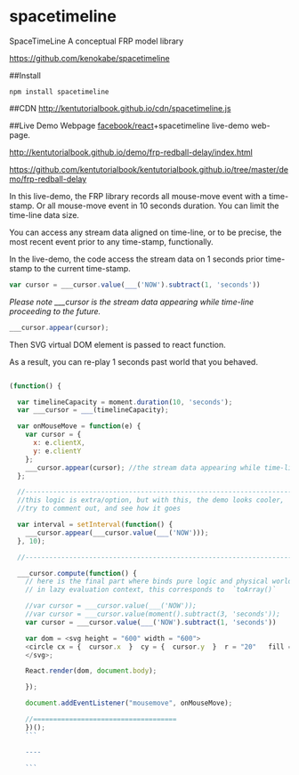 spacetimeline
=============

SpaceTimeLine A conceptual FRP model library


https://github.com/kenokabe/spacetimeline

##Install

`npm install spacetimeline`

##CDN
 http://kentutorialbook.github.io/cdn/spacetimeline.js

##Live Demo Webpage
 [facebook/react](https://github.com/facebook/react)+spacetimeline live-demo web-page.

http://kentutorialbook.github.io/demo/frp-redball-delay/index.html

https://github.com/kentutorialbook/kentutorialbook.github.io/tree/master/demo/frp-redball-delay

In this live-demo, the FRP library records all mouse-move event with a time-stamp.
Or all mouse-move event in 10 seconds duration. You can limit the time-line data size.

You can access any stream data aligned on time-line, or to be precise,  the most recent event prior to any time-stamp, functionally.

In the live-demo, the code access the stream data on 1 seconds prior time-stamp to the current time-stamp.

```js
var cursor = ___cursor.value(___('NOW').subtract(1, 'seconds'))
```

*Please note ___cursor is the stream data appearing while time-line proceeding to the future.*

```js
___cursor.appear(cursor);
```

Then SVG virtual DOM element is passed to react function.

As a result, you can re-play 1 seconds past world that you behaved.

```js

(function() {

  var timelineCapacity = moment.duration(10, 'seconds');
  var ___cursor = ___(timelineCapacity);

  var onMouseMove = function(e) {
    var cursor = {
      x: e.clientX,
      y: e.clientY
    };
    ___cursor.appear(cursor); //the stream data appearing while time-line proceeding to the future
  };

  //----------------------------------------------------------------------------------
  //this logic is extra/option, but with this, the demo looks cooler,
  //try to comment out, and see how it goes

  var interval = setInterval(function() {
    ___cursor.appear(___cursor.value(___('NOW')));
  }, 10);

  //-----------------------------------------------------------------------------------

  ___cursor.compute(function() {  
    // here is the final part where binds pure logic and physical world
    // in lazy evaluation context, this corresponds to  `toArray()`

    //var cursor = ___cursor.value(___('NOW'));
    //var cursor = ___cursor.value(moment().subtract(3, 'seconds'));
    var cursor = ___cursor.value(___('NOW').subtract(1, 'seconds'))

    var dom = <svg height = "600" width = "600">
    <circle cx = {  cursor.x  }  cy = {  cursor.y  }  r = "20"   fill = "red" />
    </svg>;

    React.render(dom, document.body);

    });

    document.addEventListener("mousemove", onMouseMove);

    //====================================
    })();
    ```

    ----

    ```
